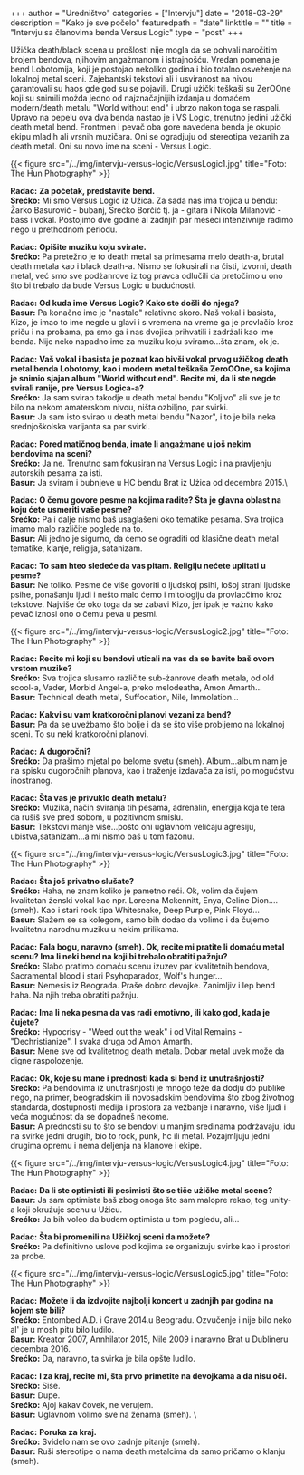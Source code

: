+++
author = "Uredništvo"
categories = ["Intervju"]
date = "2018-03-29"
description = "Kako je sve počelo"
featuredpath = "date"
linktitle = ""
title = "Intervju sa članovima benda Versus Logic"
type = "post"
+++

Užička death/black scena u prošlosti nije mogla da se pohvali naročitim brojem bendova, njihovim angażmanom i istrajnošću. Vredan pomena je bend Lobotomija, koji je postojao nekoliko godina i bio totalno osveżenje na lokalnoj metal sceni. Zajebantski tekstovi ali i usviranost na nivou garantovali su haos gde god su se pojavili. Drugi użički teškaši su ZerOOne koji su snimili możda jedno od najznačajnijih izdanja u domaćem modern/death metalu "World without end" i ubrzo nakon toga se raspali. Upravo na pepelu ova dva benda nastao je i VS Logic, trenutno jedini użički death metal bend. Frontmen i pevač oba gore navedena benda je okupio ekipu mladih ali vrsnih muzičara. Oni se ogradjuju od stereotipa vezanih za death metal. Oni su novo ime na sceni - Versus Logic.

{{< figure src="/../img/intervju-versus-logic/VersusLogic1.jpg" title="Foto: The Hun Photography" >}}

**Radac:** **Za početak, predstavite bend.**\
**Srećko:** Mi smo Versus Logic iz Užica. Za sada nas ima trojica u bendu: Žarko Basurović - bubanj, Srećko Borčić tj. ja - gitara i Nikola Milanović - bass i vokal. Postojimo dve godine al zadnjih par meseci intenzivnije radimo nego u prethodnom periodu.

**Radac:** **Opišite muziku koju svirate.**\
**Srećko:** Pa pretežno je to death metal sa primesama melo death-a, brutal death metala kao i black death-a. Nismo se fokusirali na čisti, izvorni, death metal, već smo sve podżanrove iz tog pravca odlučili da pretočimo u ono što bi trebalo da bude Versus Logic u budućnosti.

**Radac:** **Od kuda ime Versus Logic? Kako ste došli do njega?**\
**Basur:** Pa konačno ime je "nastalo" relativno skoro. Naš vokal i basista, Kizo, je imao to ime negde u glavi i s vremena na vreme ga je provlačio kroz priču i na probama, pa smo ga i nas dvojica prihvatili i zadrżali kao ime benda. Nije neko napadno ime za muziku koju sviramo...šta znam, ok je.

**Radac:** **Vaš vokal i basista je poznat kao bivši vokal prvog użičkog death metal benda Lobotomy, kao i modern metal teškaša ZeroOOne, sa kojima je snimio sjajan album "World without end". Recite mi, da li ste negde svirali ranije, pre Versus Logica-a?**\
**Srećko:** Ja sam svirao takodje u death metal bendu "Koljivo" ali sve je to bilo na nekom amaterskom nivou, ništa ozbiljno, par svirki.\
**Basur:** Ja sam isto svirao u death metal bendu "Nazor", i to je bila neka srednjoškolska varijanta sa par svirki.

**Radac:** **Pored matičnog benda, imate li angażmane u još nekim bendovima na sceni?**\
**Srećko:** Ja ne. Trenutno sam fokusiran na Versus Logic i na pravljenju autorskih pesama za isti.\
**Basur:** Ja sviram i bubnjeve u HC bendu Brat iz Użica od decembra 2015.\

**Radac:** **O čemu govore pesme na kojima radite? Šta je glavna oblast na koju ćete usmeriti vaše pesme?**\
**Srećko:** Pa i dalje nismo baš usaglašeni oko tematike pesama. Sva trojica imamo malo različite poglede na to.\
**Basur:** Ali jedno je sigurno, da ćemo se ograditi od klasične death metal tematike, klanje, religija, satanizam.

**Radac:** **To sam hteo sledeće da vas pitam. Religiju nećete uplitati u pesme?**\
**Basur:** Ne toliko. Pesme će više govoriti o ljudskoj psihi, lošoj strani ljudske psihe, ponašanju ljudi i nešto malo ćemo i mitologiju da provlacčimo kroz tekstove. Najviše će oko toga da se zabavi Kizo, jer ipak je vażno kako pevač iznosi ono o čemu peva u pesmi.

{{< figure src="/../img/intervju-versus-logic/VersusLogic2.jpg" title="Foto: The Hun Photography" >}}

**Radac:** **Recite mi koji su bendovi uticali na vas da se bavite baš ovom vrstom muzike?**\
**Srećko:** Sva trojica slusamo različite sub-żanrove death metala, od old scool-a, Vader, Morbid Angel-a, preko melodeatha, Amon Amarth... \
**Basur:** Technical death metal, Suffocation, Nile, Immolation...

**Radac:** **Kakvi su vam kratkoročni planovi vezani za bend?**\
**Basur:** Pa da se uveżbamo što bolje i da se što više probijemo na lokalnoj sceni. To su neki kratkoročni planovi.

**Radac:** **A dugoročni?**\
**Srećko:** Da prašimo mjetal po belome svetu (smeh). Album...album nam je na spisku dugoročnih planova, kao i traženje izdavača za isti, po mogućstvu inostranog.

**Radac:** **Šta vas je privuklo death metalu?**\
**Srećko:** Muzika, način sviranja tih pesama, adrenalin, energija koja te tera da rušiš sve pred sobom, u pozitivnom smislu. \
**Basur:** Tekstovi manje više...pošto oni uglavnom veličaju agresiju, ubistva,satanizam...a mi nismo baš u tom fazonu.

{{< figure src="/../img/intervju-versus-logic/VersusLogic3.jpg" title="Foto: The Hun Photography" >}}

**Radac:** **Šta još privatno slušate?**\
**Srećko:** Haha, ne znam koliko je pametno reći. Ok, volim da čujem kvalitetan żenski vokal kao npr. Loreena Mckennitt, Enya, Celine Dion....(smeh). Kao i stari rock tipa Whitesnake, Deep Purple, Pink Floyd... \
**Basur:** Slažem se sa kolegom, samo bih dodao da volimo i da čujemo kvalitetnu narodnu muziku u nekim prilikama.

**Radac:** **Fala bogu, naravno (smeh). Ok, recite mi pratite li domaću metal scenu? Ima li neki bend na koji bi trebalo obratiti pažnju?**\
**Srećko:** Slabo pratimo domaću scenu izuzev par kvalitetnih bendova, Sacramental blood i stari Psyhoparadox, Wolf's hunger... \
**Basur:** Nemesis iz Beograda. Praše dobro devojke. Zanimljiv i lep bend haha. Na njih treba obratiti pažnju.

**Radac:** **Ima li neka pesma da vas radi emotivno, ili kako god, kada je čujete?**\
**Srećko:** Hypocrisy - "Weed out the weak" i od Vital Remains - "Dechristianize". I svaka druga od Amon Amarth. \
**Basur:** Mene sve od kvalitetnog death metala. Dobar metal uvek može da digne raspolozenje.

**Radac:** **Ok, koje su mane i prednosti kada si bend iz unutrašnjosti?**\
**Srećko:** Pa bendovima iz unutrašnjosti je mnogo teže da dodju do publike nego, na primer, beogradskim ili novosadskim bendovima što zbog životnog standarda, dostupnosti medija i prostora za vežbanje i naravno, više ljudi i veća mogućnost da se dopadneš nekome. \
**Basur:** A prednosti su to što se bendovi u manjim sredinama podrżavaju, idu na svirke jedni drugih, bio to rock, punk, hc ili metal. Pozajmljuju jedni drugima opremu i nema deljenja na klanove i ekipe.

{{< figure src="/../img/intervju-versus-logic/VersusLogic4.jpg" title="Foto: The Hun Photography" >}}

**Radac:** **Da li ste optimisti ili pesimisti što se tiče użičke metal scene?**\
**Basur:** Ja sam optimista baš zbog onoga što sam malopre rekao, tog unity-a koji okrużuje scenu u Użicu. \
**Srećko:** Ja bih voleo da budem optimista u tom pogledu, ali...

**Radac:** **Šta bi promenili na Užičkoj sceni da možete?**\
**Srećko:** Pa definitivno uslove pod kojima se organizuju svirke kao i prostori za probe.

{{< figure src="/../img/intervju-versus-logic/VersusLogic5.jpg" title="Foto: The Hun Photography" >}}

**Radac:** **Možete li da izdvojite najbolji koncert u zadnjih par godina na kojem ste bili?**\
**Srećko:** Entombed A.D. i Grave 2014.u Beogradu. Ozvučenje i nije bilo neko al' je u mosh pitu bilo ludilo. \
**Basur:** Kreator 2007, Annhilator 2015, Nile 2009 i naravno Brat u Dublineru decembra 2016. \
**Srećko:** Da, naravno, ta svirka je bila opšte ludilo.

**Radac:** **I za kraj, recite mi, šta prvo primetite na devojkama a da nisu oči.**\
**Srećko:** Sise. \
**Basur:** Dupe. \
**Srećko:** Ajoj kakav čovek, ne verujem. \
**Basur:** Uglavnom volimo sve na ženama (smeh). \

**Radac:** **Poruka za kraj.**\
**Srećko:** Svidelo nam se ovo zadnje pitanje (smeh). \
**Basur:** Ruši stereotipe o nama death metalcima da samo pričamo o klanju (smeh).
